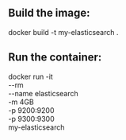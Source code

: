 ## Build the image:

docker build -t my-elasticsearch .


## Run the container:

docker run -it \
    --rm \
    --name elasticsearch \
    -m 4GB \
    -p 9200:9200 \
    -p 9300:9300 \
    my-elasticsearch
